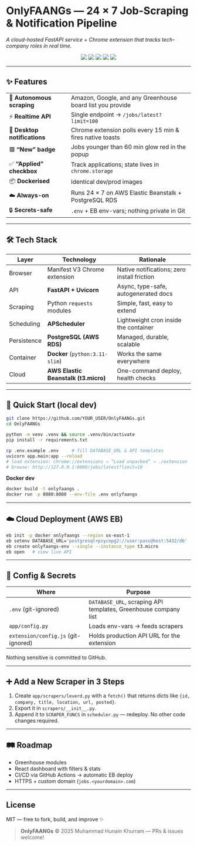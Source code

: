 # OnlyFAANGs — 24 × 7 Job-Scraping & Notification Pipeline

*A cloud-hosted FastAPI service + Chrome extension that tracks tech-company roles in real time.*

<p align="center">
  <img src="https://img.shields.io/badge/Python-3.11-blue?logo=python">
  <img src="https://img.shields.io/badge/FastAPI-%F0%9F%9A%80%20fast-green">
  <img src="https://img.shields.io/badge/Postgres-cloud%20RDS-blue?logo=postgresql">
  <img src="https://img.shields.io/badge/AWS-Elastic%20Beanstalk-orange?logo=amazonaws">
  <img src="https://img.shields.io/badge/Chrome%20Ext-MV3-yellow?logo=googlechrome">
</p>

---

## ✨ Features

|                              |                                                           |
| ---------------------------- | --------------------------------------------------------- |
| 🔄 **Autonomous scraping**   | Amazon, Google, and any Greenhouse board list you provide |
| ⚡ **Realtime API**           | Single endpoint → `/jobs/latest?limit=100`                 |
| 🔔 **Desktop notifications** | Chrome extension polls every 15 min & fires native toasts |
| 🟥 **“New” badge**           | Jobs younger than 60 min glow red in the popup            |
| ✅ **“Applied” checkbox**     | Track applications; state lives in `chrome.storage`       |
| 📦 **Dockerised**            | Identical dev/prod images                                 |
| ☁️ **Always-on**             | Runs 24 × 7 on AWS Elastic Beanstalk + PostgreSQL RDS     |
| 🔒 **Secrets-safe**          | `.env` + EB env-vars; nothing private in Git              |

---


## 🛠 Tech Stack

| Layer       | Technology                           | Rationale                                   |
| ----------- | ------------------------------------ | ------------------------------------------- |
| Browser     | Manifest V3 Chrome extension         | Native notifications; zero install friction |
| API         | **FastAPI + Uvicorn**                | Async, type-safe, autogenerated docs        |
| Scraping    | Python `requests` modules            | Simple, fast, easy to extend                |
| Scheduling  | **APScheduler**                      | Lightweight cron inside the container       |
| Persistence | **PostgreSQL (AWS RDS)**             | Managed, durable, scalable                  |
| Container   | **Docker** (`python:3.11-slim`)      | Works the same everywhere                   |
| Cloud       | **AWS Elastic Beanstalk (t3.micro)** | One-command deploy, health checks           |

---

## 🚀 Quick Start (local dev)

```bash
git clone https://github.com/YOUR_USER/OnlyFAANGs.git
cd OnlyFAANGs

python -m venv .venv && source .venv/bin/activate
pip install -r requirements.txt

cp .env.example .env     # fill DATABASE_URL & API templates
uvicorn app.main:app --reload
# load extension: chrome://extensions → “Load unpacked” → ./extension
# browse: http://127.0.0.1:8000/jobs/latest?limit=10
```

**Docker dev**

```bash
docker build -t onlyfaangs .
docker run -p 8080:8080 --env-file .env onlyfaangs
```

---

## ☁️ Cloud Deployment (AWS EB)

```bash
eb init -p docker onlyfaangs --region us-east-1
eb setenv DATABASE_URL='postgresql+psycopg2://user:pass@host:5432/db'
eb create onlyfaangs-env --single --instance_type t3.micro
eb open   # view live API
```

---

## 🔐 Config & Secrets

| Where                               | Purpose                                                         |
| ----------------------------------- | --------------------------------------------------------------- |
| `.env` (git-ignored)                | `DATABASE_URL`, scraping API templates, Greenhouse company list |
| `app/config.py`                     | Loads env-vars → feeds scrapers                                 |
| `extension/config.js` (git-ignored) | Holds production API URL for the extension                      |

Nothing sensitive is committed to GitHub.

---

## ➕ Add a New Scraper in 3 Steps

1. Create `app/scrapers/leverd.py` with a `fetch()` that returns dicts like
   `{id, company, title, location, url, posted}`.
2. Export it in `scrapers/__init__.py`.
3. Append it to `SCRAPER_FUNCS` in `scheduler.py` — redeploy.
   No other code changes required.

---

## 🛤 Roadmap

* Greenhouse modules
* React dashboard with filters & stats
* CI/CD via GitHub Actions → automatic EB deploy
* HTTPS + custom domain (`jobs.<yourdomain>.com`)

---

## License

MIT — free to fork, build, and improve ✨

> **OnlyFAANGs** © 2025 Muhammad Hunain Khurram — PRs & issues welcome!
